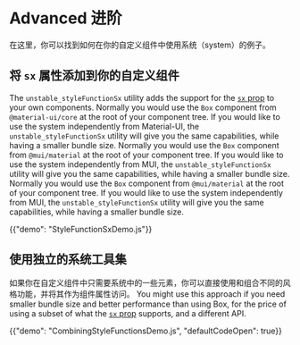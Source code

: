 # Advanced 进阶

<p class="description">在这里，你可以找到如何在你的自定义组件中使用系统（system）的例子。</p>

## 将 `sx` 属性添加到你的自定义组件

The `unstable_styleFunctionSx` utility adds the support for the [`sx` prop](/system/basics/#the-sx-prop) to your own components. Normally you would use the `Box` component from `@material-ui/core` at the root of your component tree. If you would like to use the system independently from Material-UI, the `unstable_styleFunctionSx` utility will give you the same capabilities, while having a smaller bundle size. Normally you would use the `Box` component from `@mui/material` at the root of your component tree. If you would like to use the system independently from MUI, the `unstable_styleFunctionSx` utility will give you the same capabilities, while having a smaller bundle size. Normally you would use the `Box` component from `@mui/material` at the root of your component tree. If you would like to use the system independently from MUI, the `unstable_styleFunctionSx` utility will give you the same capabilities, while having a smaller bundle size.

{{"demo": "StyleFunctionSxDemo.js"}}

## 使用独立的系统工具集

如果你在自定义组件中只需要系统中的一些元素，你可以直接使用和组合不同的风格功能，并将其作为组件属性访问。 You might use this approach if you need smaller bundle size and better performance than using Box, for the price of using a subset of what the [`sx` prop](/system/basics/#the-sx-prop) supports, and a different API.

{{"demo": "CombiningStyleFunctionsDemo.js", "defaultCodeOpen": true}}
